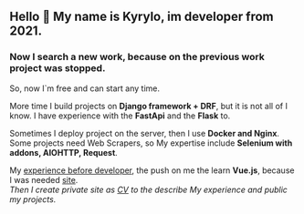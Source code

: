## Hello 👋 My name is Kyrylo, im developer from 2021.

### Now I search a new work, because on the previous work project was stopped. 

So, now I`m free and can start any time.

More time I build projects on **Django framework + DRF**, but it is not all of I know. 
I have experience with the **FastApi** and the **Flask** to. 

Sometimes I deploy project on the server, then I use **Docker and Nginx**. 
Some projects need Web Scrapers, so My expertise include 
**Selenium with addons, AIOHTTP, Request**.

My [experience before developer](https://720p.com.ua), the push on me the learn **Vue.js**, 
because I was needed [site](https://fotka.kiev.ua).<br> 
_Then I create private site as [CV](https://cv.fotka.kiev.ua) to the describe My experience and public my projects._



<!--
**Sokirlov/Sokirlov** is a ✨ _special_ ✨ repository because its `README.md` (this file) appears on your GitHub profile.

Here are some ideas to get you started:

- 🔭 I’m currently working on ...
- 🌱 I’m currently learning ...
- 👯 I’m looking to collaborate on ...
- 🤔 I’m looking for help with ...
- 💬 Ask me about ...
- 📫 How to reach me: ...
- 😄 Pronouns: ...
- ⚡ Fun fact: ...
-->
